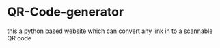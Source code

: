 # QR-Code-generator
this a python based website which can convert any link in to a scannable QR code 
